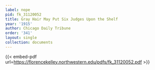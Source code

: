```yaml
---
label: nope
pid: fk_31120052
title: Gray Hair May Put Six Judges Upon the Shelf
year: '1915'
author: Chicago Daily Tribune
order: '341'
layout: single
collection: documents
---
```



{{< embed-pdf url=https://florencekelley.northwestern.edu/pdfs/fk_31120052.pdf >}}